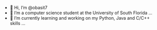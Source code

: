 - 👋 Hi, I’m @obasit7
- 👀 I’m a computer science student at the University of South Florida ...
- 🌱 I’m currently learning and working on my Python, Java and C/C++ skills ...

<!---
obasit7/obasit7 is a ✨ special ✨ repository because its `README.md` (this file) appears on your GitHub profile.
You can click the Preview link to take a look at your changes.
--->

